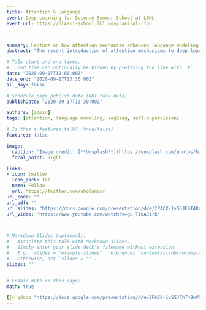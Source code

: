 ```yaml
---
title: Attention & Langauge
event: Deep Learning for Science Summer School at LBNL
event_url: https://dl4sci-school.lbl.gov/rami-al-rfou



summary: Lecture on how attention mechanism enhances language modeling.
abstract: "The recent introduction of attention mechanisms to deep learning brought significant gains in quality and interpretability to machine learning models. The impact on natural language processing has been transformational. With the introduction of new models such as Transformer, T5, GPT-x and BERT, machine understanding of language has accelerated. In this talk, we study the problems attention tries to address, the intuition behind self-attention mechanisms, and connection to CNN and Graph neural networks through the application of language modeling. We follow up with a discussion of popular self-supervised language models and scalability challenges that face attention-based models."

# Talk start and end times.
#   End time can optionally be hidden by prefixing the line with `#`.
date: "2020-09-17T12:00:00Z"
date_end: "2020-09-17T13:30:00Z"
all_day: false

# Schedule page publish date (NOT talk date).
publishDate: "2020-09-17T13:30:00Z"

authors: [admin]
tags: [attention, language modeling, seq2seq, self-supervision]

# Is this a featured talk? (true/false)
featured: false

image:
  caption: 'Image credit: [**Unsplash**](https://unsplash.com/photos/bzdhc5b3Bxs)'
  focal_point: Right

links:
- icon: twitter
  icon_pack: fab
  name: Follow
  url: https://twitter.com/aboSamoor
url_code: ""
url_pdf: ""
url_slides: "https://docs.google.com/presentation/d/e/2PACX-1vSSJFhT48nV5sFZa3Wvdl6s79Cx_87B5_phRzsaP_KIbQfOO_OK5rIQkKGlqyiWVD6IW6VdNaOzO8On/pub?start=false&loop=false&delayms=3000"
url_video: "https://www.youtube.com/watch?v=gu-TI0AJ1rk"



# Markdown Slides (optional).
#   Associate this talk with Markdown slides.
#   Simply enter your slide deck's filename without extension.
#   E.g. `slides = "example-slides"` references `content/slides/example-slides.md`.
#   Otherwise, set `slides = ""`.
slides: ""


# Enable math on this page?
math: true

{{< gdocs "https://docs.google.com/presentation/d/e/2PACX-1vSSJFhT48nV5sFZa3Wvdl6s79Cx_87B5_phRzsaP_KIbQfOO_OK5rIQkKGlqyiWVD6IW6VdNaOzO8On/embed?start=false&loop=false&delayms=3000" >}}
---
```

